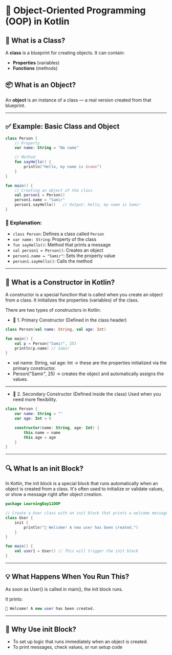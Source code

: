 # 🚀 Object-Oriented Programming (OOP) in Kotlin

## 🧱 What is a Class?

A **class** is a blueprint for creating objects. It can contain:

* **Properties** (variables)
* **Functions** (methods)

## 📦 What is an Object?

An **object** is an instance of a class — a real version created from that blueprint.

---

## ✅ Example: Basic Class and Object

```kotlin
class Person {
    // Property
    var name: String = "No name"

    // Method
    fun sayHello() {
        println("Hello, my name is $name")
    }
}

fun main() {
    // Creating an object of the class
    val person1 = Person()
    person1.name = "Samir"
    person1.sayHello()   // Output: Hello, my name is Samir
}
```

### 🧠 Explanation:

* `class Person`: Defines a class called `Person`
* `var name: String`: Property of the class
* `fun sayHello()`: Method that prints a message
* `val person1 = Person()`: Creates an object
* `person1.name = "Samir"`: Sets the property value
* `person1.sayHello()`: Calls the method

---

## 🔹 What is a Constructor in Kotlin?
A constructor is a special function that is called when you create an object from a class. It initializes the properties (variables) of the class.

There are two types of constructors in Kotlin:

* 🔸 1. Primary Constructor (Defined in the class header)

```kotlin
class Person(val name: String, val age: Int)

fun main() {
    val p = Person("Samir", 25)
    println(p.name) // Samir
}
```
* val name: String, val age: Int → these are the properties initialized via the primary constructor.
* Person("Samir", 25) → creates the object and automatically assigns the values.

---

*  🔸 2. Secondary Constructor (Defined inside the class)
Used when you need more flexibility.

```kotlin
class Person {
    var name: String = ""
    var age: Int = 0

    constructor(name: String, age: Int) {
        this.name = name
        this.age = age
    }
}
```

---

## 🔍 What Is an init Block?

In Kotlin, the init block is a special block that runs automatically when an object is created from a class. It's often used to initialize or validate values, or show a message right after object creation.

```kotlin
package LearningDay11OOP

// Create a User class with an init block that prints a welcome message
class User {
    init {
        println("🎉 Welcome! A new user has been created.")
    }
}

fun main() {
    val user1 = User() // This will trigger the init block
}
```
---

## 💡 What Happens When You Run This?
As soon as User() is called in main(), the init block runs.

It prints: 

```sql
🎉 Welcome! A new user has been created.
```

---

## 🧠 Why Use init Block?

* To set up logic that runs immediately when an object is created.
* To print messages, check values, or run setup code
